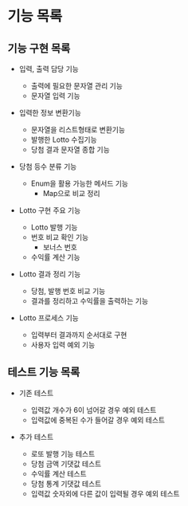 기능 목록 
===
## 기능 구현 목록
* 입력, 출력 담당 기능
  - 출력에 필요한 문자열 관리 기능
  - 문자열 입력 기능

  
* 입력한 정보 변환기능
  - 문자열을 리스트형태로 변환기능
  - 발행한 Lotto 수집기능
  - 당첨 결과 문자열 종합 기능


* 당첨 등수 분류 기능 
  - Enum을 활용 가능한 메서드 기능
    + Map으로 비교 정리
  

* Lotto 구현 주요 기능 
  - Lotto 발행 기능
  - 번호 비교 확인 기능
    + 보너스 번호
  - 수익률 계산 기능


* Lotto 결과 정리 기능
  - 당첨, 발행 번호 비교 기능
  - 결과를 정리하고 수익률을 출력하는 기능

* Lotto 프로세스 기능
  - 입력부터 결과까지 순서대로 구현
  - 사용자 입력 예외 기능
## 테스트 기능 목록
* 기존 테스트
  - 입력값 개수가 6이 넘어갈 경우 예외 테스트
  - 입력값에 중복된 수가 들어갈 경우 예외 테스트 


* 추가 테스트 
  - 로또 발행 기능 테스트
  - 당첨 금액 기댓값 테스트
  - 수익률 계산 테스트
  - 당첨 통계 기댓값 테스트
  - 입력값 숫자외에 다른 값이 입력될 경우 예외 테스트
    